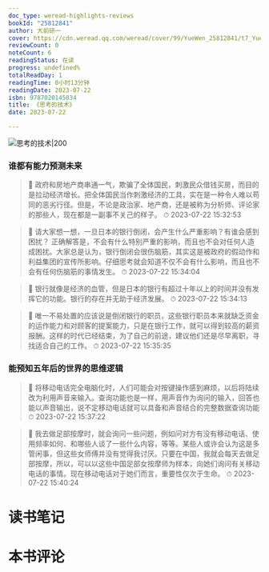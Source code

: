 ```yaml
---
doc_type: weread-highlights-reviews
bookId: "25812841"
author: 大前研一
cover: https://cdn.weread.qq.com/weread/cover/99/YueWen_25812841/t7_YueWen_25812841.jpg
reviewCount: 0
noteCount: 6
readingStatus: 在读
progress: undefined%
totalReadDay: 1
readingTime: 0小时13分钟
readingDate: 2023-07-22
isbn: 9787020145034
title: 《思考的技术》
date: 2023-07-22

---
```


![ 思考的技术|200](https://cdn.weread.qq.com/weread/cover/99/YueWen_25812841/t7_YueWen_25812841.jpg)


### 谁都有能力预测未来

> 📌 政府和房地产商串通一气，欺骗了全体国民，刺激民众借钱买房，而目的是拉动经济增长。把全体国民当作刺激经济的工具，实在是一种令人难以苟同的恶劣行径。但是，不论是政治家、地产商，还是被称为分析师、评论家的那些人，现在都是一副事不关己的样子。 
> ⏱ 2023-07-22 15:32:53 

> 📌 请大家想一想，一旦日本的银行倒闭，会产生什么严重影响？有谁会感到困扰？
正确解答是，不会有什么特别严重的影响，而且也不会对任何人造成困扰。大家总是认为，银行倒闭会很伤脑筋，其实这是被政府的假动作和利益集团的宣传所影响。仔细思考就会知道不仅不会有什么影响，而且也不会有任何伤脑筋的事情发生。 
> ⏱ 2023-07-22 15:34:04 

> 📌 银行就像是经济的血管，但是日本的银行有超过十年以上的时间并没有发挥它的功能。银行的存在并无助于经济发展。 
> ⏱ 2023-07-22 15:34:13 

> 📌 唯一不易处置的应该说是倒闭银行的职员，这些银行职员本来就缺乏资金的运作能力和对顾客的提案能力，只是在银行工作，就可以得到较高的薪资报酬。这样的时代已经结束，为了自己的前途，建议他们还是尽早离职，寻找适合自己的工作。 
> ⏱ 2023-07-22 15:35:35 

### 能预知五年后的世界的思维逻辑

> 📌 将移动电话完全电脑化时，人们可能会对按键操作感到麻烦，以后将陆续改为利用声音来输入。查询功能也是一样，用声音作为询问的输入，回答也能以声音输出，说不定移动电话就可以具备和声音结合的完整数据查询功能 
> ⏱ 2023-07-22 15:37:22 

> 📌 我去做足部按摩时，就会询问一些问题，例如问对方有没有移动电话、使用频率如何、和哪些人谈了一些什么内容，等等。某些人或许会认为这是多管闲事，但这些女师傅并没有觉得我讨厌。只要在中国，我就会每天去做足部按摩，所以，可以以这些中国足部女按摩师为样本，向她们询问有关移动电话的事情。现在移动电话对于她们而言，重要性仅次于生命。 
> ⏱ 2023-07-22 15:40:24 


# 读书笔记


# 本书评论
